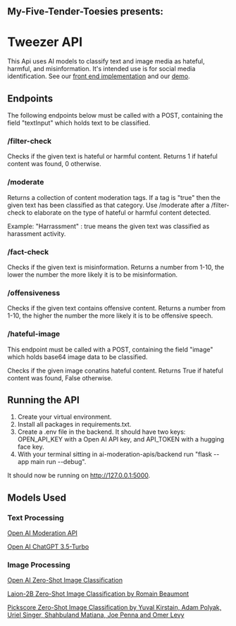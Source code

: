 ## My-Five-Tender-Toesies presents:
# Tweezer API
This Api uses AI models to classify text and image media as hateful, harmful, and misinformation.
It's intended use is for social media identification. See our [front end implementation](https://github.com/my-five-tender-toesies/tweezer) and our [demo](https://github.com/my-five-tender-toesies/tweezer-social-media).

## Endpoints

The following endpoints below must be called with a POST, containing the field "textInput" which holds text to be classified.
### /filter-check
Checks if the given text is hateful or harmful content. Returns 1 if hateful content was found, 0 otherwise.

### /moderate
Returns a collection of content moderation tags. If a tag is "true" then the given text has been classified as that category.
Use /moderate after a /filter-check to elaborate on the type of hateful or harmful content detected.

Example: "Harrassment" : true means the given text was classified as harassment activity.

### /fact-check
Checks if the given text is misinformation. Returns a number from 1-10, the lower the number the more likely it is to be misinformation.

### /offensiveness
Checks if the given text contains offensive content. Returns a number from 1-10, the higher the number the more likely it is to be offensive speech.

### /hateful-image
This endpoint must be called with a POST, containing the field "image" which holds base64 image data to be classified.

Checks if the given image conatins hateful content. Returns True if hateful content was found, False otherwise.

## Running the API
1. Create your virtual environment. 
2. Install all packages in requirements.txt.
3. Create a .env file in the backend. It should have two keys: OPEN_API_KEY with a Open AI API key, and API_TOKEN with a hugging face key.
4. With your terminal sitting in ai-moderation-apis/backend run "flask --app main run --debug". 

It should now be running on http://127.0.0.1:5000.

## Models Used
### Text Processing
[Open AI Moderation API](https://platform.openai.com/docs/guides/moderation)

[Open AI ChatGPT 3.5-Turbo](https://openai.com/chatgpt)

### Image Processing
[Open AI Zero-Shot Image Classification](https://huggingface.co/openai/clip-vit-large-patch14)

[Laion-2B Zero-Shot Image Classification by Romain Beaumont](https://huggingface.co/laion/CLIP-ViT-H-14-laion2B-s32B-b79K)

[Pickscore Zero-Shot Image Classification by Yuval Kirstain, Adam Polyak, Uriel Singer, Shahbuland Matiana, Joe Penna and Omer Levy](https://huggingface.co/yuvalkirstain/PickScore_v1)
